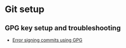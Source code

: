 # Git setup

## GPG key setup and troubleshooting
* [Error signing commits using GPG](https://stackoverflow.com/a/55993078)
